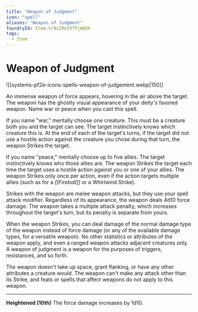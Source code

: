```yaml
---
title: "Weapon of Judgment"
icon: "spell"
aliases: "Weapon of Judgment"
foundryId: Item.Sr8zIMoV3TPjWD6h
tags:
  - Item
---
```


# Weapon of Judgment
![[systems-pf2e-icons-spells-weapon-of-judgement.webp|150]]

An immense weapon of force appears, hovering in the air above the target. The weapon has the ghostly visual appearance of your deity's favored weapon. Name war or peace when you cast this spell.

If you name "war," mentally choose one creature. This must be a creature both you and the target can see. The target instinctively knows which creature this is. At the end of each of the target's turns, if the target did not use a hostile action against the creature you chose during that turn, the weapon Strikes the target.

If you name "peace," mentally choose up to five allies. The target instinctively knows who those allies are. The weapon Strikes the target each time the target uses a hostile action against you or one of your allies. The weapon Strikes only once per action, even if the action targets multiple allies (such as for a _[[Fireball]]_ or a Whirlwind Strike).

Strikes with the weapon are melee weapon attacks, but they use your spell attack modifier. Regardless of its appearance, the weapon deals 4d10 force damage. The weapon takes a multiple attack penalty, which increases throughout the target's turn, but its penalty is separate from yours.

When the weapon Strikes, you can deal damage of the normal damage type of the weapon instead of force damage (or any of the available damage types, for a versatile weapon). No other statistics or attributes of the weapon apply, and even a ranged weapon attacks adjacent creatures only. A weapon of judgment is a weapon for the purposes of triggers, resistances, and so forth.

The weapon doesn't take up space, grant flanking, or have any other attributes a creature would. The weapon can't make any attack other than its Strike, and feats or spells that affect weapons do not apply to this weapon.

* * *

**Heightened (10th)** The force damage increases by 1d10.
